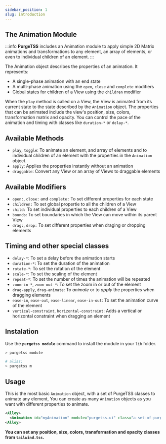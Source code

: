 ```yaml
---
sidebar_position: 1
slug: introduction
---
```


## The Animation Module
:::info
**PurgeTSS** includes an Animation module to apply simple 2D Matrix animations and transformations to any element, an array of elements, or even to individual children of an element.
:::

The Animation object describes the properties of an animation. It represents:
- A single-phase animation with an end state
- A multi-phase animation using the `open`, `close` and `complete` modifiers
- Global states for children of a View using the `children` modifier

When the `play` method is called on a View, the View is animated from its current state to the state described by the `Animation` object. The properties that can be animated include the view's position, size, colors, transformation matrix and opacity. You can control the pace of the animation and timing with classes like `duration-*` or `delay-*`.


## Available Methods
- `play`, `toggle`: To animate an element, and array of elements and to individual children of an element with the properties in the `Animation` object.
- `apply`: Applies the properties instantly without an animation
- `draggable`: Convert any View or an array of Views to draggable elements


## Available Modifiers
- `open:`, `close:` and `complete:` To set different properties for each state
- `children:` To set global propertie to all the children of a View
- `child:` To set individual properties to each children of a View
- `bounds`: To set boundaries in which the View can move within its parent View
- `drag:`, `drop:` To set different properties when draging or dropping elements


## Timing and other special classes
- `delay-*`: To set a delay before the animation starts
- `duration-*`: To set the duration of the animation
- `rotate-*`: To set the rotation of the element
- `scale-*`: To set the scaling of the element
- `repeat-*`: To set the number of times the animation will be repeated
- `zoom-in-*`, `zoom-out-*`: To set the zoom in or out of the element
- `drag-apply`, `drag-animate`: To *animate* or to *apply* the properties when dragging elements
- `ease-in`, `ease-out`, `ease-linear`, `ease-in-out`: To set the animation curve of the element
- `vertical-constraint`, `horizontal-constraint`: Adds a vertical or horizontal constraint when dragging an element


## Instalation
Use the **`purgetss module`** command to install the module in your `lib` folder.

```bash
> purgetss module

# alias:
> purgetss m
```


## Usage
This is the most basic `Animation` object, with a set of PurgeTSS classes to animate any element, You can create as many `Animation` objects as you want with different properties to animate.

```xml
<Alloy>
  <Animation id="myAnimation" module="purgetss.ui" class="a-set-of-purgetss-classes" />
<Alloy>
```

**You can set any position, size, colors, transformation and opacity classes from `tailwind.tss`.**
